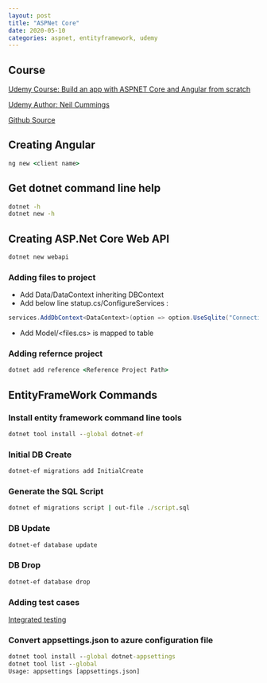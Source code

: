 ```yaml
---
layout: post
title: "ASPNet Core"
date: 2020-05-10
categories: aspnet, entityframework, udemy
---
```


## Course

[Udemy Course: Build an app with ASPNET Core and Angular from scratch ](https://www.udemy.com/course/build-an-app-with-aspnet-core-and-angular-from-scratch/)

[Udemy Author: Neil Cummings](https://github.com/TryCatchLearn)

[Github Source](https://github.com/TryCatchLearn/DatingApp30)

## Creating Angular

```cmd
ng new <client name>
```

## Get dotnet command line help

```cmd
dotnet -h
dotnet new -h
```

## Creating ASP.Net Core Web API

```cmd
dotnet new webapi
```

### Adding files to project

- Add Data/DataContext inheriting DBContext
- Add below line statup.cs/ConfigureServices :

```cs
services.AddDbContext<DataContext>(option => option.UseSqlite("ConnectionString"))
```

- Add Model/<files.cs> is mapped to table

### Adding refernce project

```cmd
dotnet add reference <Reference Project Path>
```

## EntityFrameWork Commands

### Install entity framework command line tools

```cmd
dotnet tool install --global dotnet-ef
```

### Initial DB Create

```cmd
dotnet-ef migrations add InitialCreate
```

### Generate the SQL Script

```cmd
dotnet ef migrations script | out-file ./script.sql
```

### DB Update

```cmd
dotnet-ef database update
```

### DB Drop

```cmd
dotnet-ef database drop
```

### Adding test cases

[Integrated testing](https://asp.net-hacker.rocks/2019/01/18/integration-testing-data-access-dotnetcore.html)

### Convert appsettings.json to azure configuration file

```cmd
dotnet tool install --global dotnet-appsettings
dotnet tool list --global
Usage: appsettings [appsettings.json]
```
